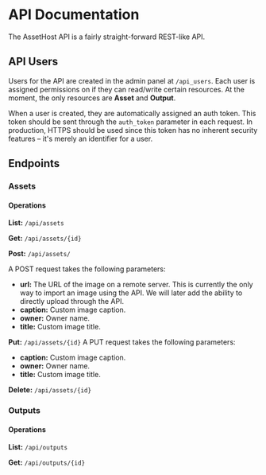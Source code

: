 API Documentation
=================

The AssetHost API is a fairly straight-forward REST-like API.

## API Users

Users for the API are created in the admin panel at `/api_users`.  Each user is assigned permissions on if they can read/write certain resources.  At the moment, the only resources are **Asset** and **Output**.

When a user is created, they are automatically assigned an auth token.  This token should be sent through the `auth_token` parameter in each request.  In production, HTTPS should be used since this token has no inherent security features – it's merely an identifier for a user.

## Endpoints

### Assets

#### Operations

**List:** `/api/assets`

**Get:** `/api/assets/{id}`

**Post:** `/api/assets/`

A POST request takes the following parameters:
- **url:** The URL of the image on a remote server.  This is currently the only way to import an image using the API.  We will later add the ability to directly upload through the API.
- **caption:** Custom image caption.
- **owner:** Owner name.
- **title:** Custom image title.

**Put:** `/api/assets/{id}`
A PUT request takes the following parameters:
- **caption:** Custom image caption.
- **owner:** Owner name.
- **title:** Custom image title.

**Delete:** `/api/assets/{id}`

### Outputs

#### Operations

**List:** `/api/outputs`

**Get:** `/api/outputs/{id}`

